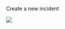 Create a new incident

<a href="https://portal.azure.com/#create/Microsoft.Template/uri/<https%3A%2F%2Fraw.githubusercontent.com%2Ftianderturpijn%2Fsentinel%2Fmaster%2FARM%2FCreateNewIncident.json>" target="_blank">
    <img src="http://azuredeploy.net/deploybutton.png"/>
</a>
